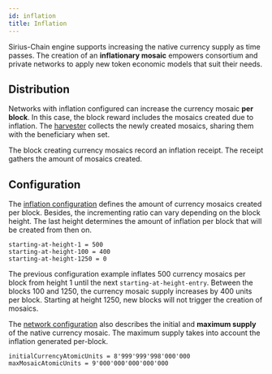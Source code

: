 ```yaml
---
id: inflation
title: Inflation
---
```


Sirius-Chain engine supports increasing the native currency supply as time passes. The creation of an **inflationary mosaic** empowers consortium and private networks to apply new token economic models that suit their needs.

## Distribution

Networks with inflation configured can increase the currency mosaic **per block**. In this case, the block reward includes the mosaics created due to inflation. The [harvester](./harvesting.md) collects the newly created mosaics, sharing them with the beneficiary when set.

The block creating currency mosaics record an inflation receipt. The receipt gathers the amount of mosaics created.

## Configuration

The [inflation configuration](https://github.com/proximax-storage/cpp-xpx-chain/blob/master/resources/config-inflation.properties) defines the amount of currency mosaics created per block. Besides, the incrementing ratio can vary depending on the block height. The last height determines the amount of inflation per block that will be created from then on.

```
starting-at-height-1 = 500
starting-at-height-100 = 400
starting-at-height-1250 = 0
```

The previous configuration example inflates 500 currency mosaics per block from height 1 until the next `starting-at-height-entry`. Between the blocks 100 and 1250, the currency mosaic supply increases by 400 units per block. Starting at height 1250, new blocks will not trigger the creation of mosaics.

The [network configuration](https://github.com/proximax-storage/cpp-xpx-chain/blob/master/resources/config-network.properties) also describes the initial and **maximum supply** of the native currency mosaic. The maximum supply takes into account the inflation generated per-block.

```
initialCurrencyAtomicUnits = 8'999'999'998'000'000
maxMosaicAtomicUnits = 9'000'000'000'000'000
```

